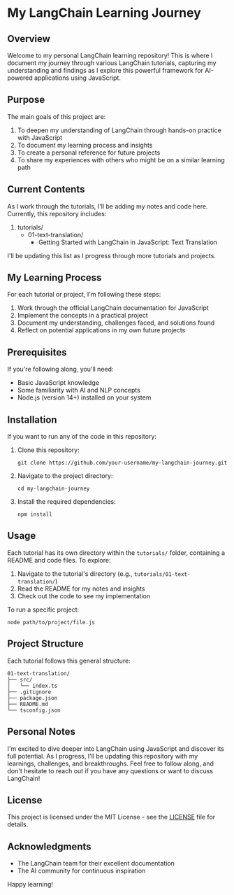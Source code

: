 # My LangChain Learning Journey

## Overview

Welcome to my personal LangChain learning repository! This is where I document my journey through various LangChain tutorials, capturing my understanding and findings as I explore this powerful framework for AI-powered applications using JavaScript.

## Purpose

The main goals of this project are:

1. To deepen my understanding of LangChain through hands-on practice with JavaScript
2. To document my learning process and insights
3. To create a personal reference for future projects
4. To share my experiences with others who might be on a similar learning path

## Current Contents

As I work through the tutorials, I'll be adding my notes and code here. Currently, this repository includes:

1. tutorials/
   - 01-text-translation/
     - Getting Started with LangChain in JavaScript: Text Translation

I'll be updating this list as I progress through more tutorials and projects.

## My Learning Process

For each tutorial or project, I'm following these steps:

1. Work through the official LangChain documentation for JavaScript
2. Implement the concepts in a practical project
3. Document my understanding, challenges faced, and solutions found
4. Reflect on potential applications in my own future projects

## Prerequisites

If you're following along, you'll need:

- Basic JavaScript knowledge
- Some familiarity with AI and NLP concepts
- Node.js (version 14+) installed on your system

## Installation

If you want to run any of the code in this repository:

1. Clone this repository:

   ```
   git clone https://github.com/your-username/my-langchain-journey.git
   ```

2. Navigate to the project directory:

   ```
   cd my-langchain-journey
   ```

3. Install the required dependencies:
   ```
   npm install
   ```

## Usage

Each tutorial has its own directory within the `tutorials/` folder, containing a README and code files. To explore:

1. Navigate to the tutorial's directory (e.g., `tutorials/01-text-translation/`)
2. Read the README for my notes and insights
3. Check out the code to see my implementation

To run a specific project:

```
node path/to/project/file.js
```

## Project Structure

Each tutorial follows this general structure:

```
01-text-translation/
├── src/
│   └── index.ts
├── .gitignore
├── package.json
├── README.md
└── tsconfig.json
```

## Personal Notes

I'm excited to dive deeper into LangChain using JavaScript and discover its full potential. As I progress, I'll be updating this repository with my learnings, challenges, and breakthroughs. Feel free to follow along, and don't hesitate to reach out if you have any questions or want to discuss LangChain!

## License

This project is licensed under the MIT License - see the [LICENSE](LICENSE) file for details.

## Acknowledgments

- The LangChain team for their excellent documentation
- The AI community for continuous inspiration

Happy learning!
